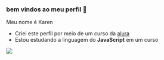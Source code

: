 ### bem vindos ao meu perfil 🌟

Meu nome é Karen 

- Criei este perfil por meio de um curso da [alura](https://www.alura.com.br)
- Estou estudando a linguagem do **JavaScript** em um curso 

![](https://media.tenor.com/-omCxY1xgnAAAAAi/cat-catpop.gif)

